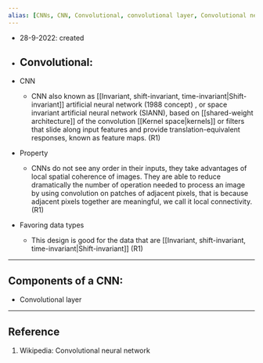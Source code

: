 ```yaml
---
alias: [CNNs, CNN, Convolutional, convolutional layer, Convolutional neural network]
---
```


- 28-9-2022: created

- Convolutional:
	- 

- CNN
	- CNN also known as [[Invariant, shift-invariant, time-invariant|Shift-invariant]] artificial neural network (1988 concept) , or space invariant artificial neural network (SIANN), based on [[shared-weight architecture]] of the convolution [[Kernel space|kernels]] or filters that slide along input features and provide translation-equivalent responses, known as feature maps. (R1)

- Property
	- CNNs do not see any order in their inputs, they take advantages of local spatial coherence of images. They are able to reduce dramatically the number of operation needed to process an image by using convolution on patches of adjacent pixels, that is because adjacent pixels together are meaningful, we call it local connectivity.  (R1)
- Favoring data types
	- This design is good for the data that are [[Invariant, shift-invariant, time-invariant|Shift-invariant]] (R1)

---
## Components of a CNN:

- Convolutional layer

---
## Reference
1.  Wikipedia: Convolutional neural network